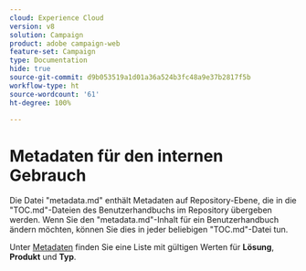 ```yaml
---
cloud: Experience Cloud
version: v8
solution: Campaign
product: adobe campaign-web
feature-set: Campaign
type: Documentation
hide: true
source-git-commit: d9b053519a1d01a36a524b3fc48a9e37b2817f5b
workflow-type: ht
source-wordcount: '61'
ht-degree: 100%

---
```



# Metadaten für den internen Gebrauch

Die Datei &quot;metadata.md&quot; enthält Metadaten auf Repository-Ebene, die in die &quot;TOC.md&quot;-Dateien des Benutzerhandbuchs im Repository übergeben werden. Wenn Sie den &quot;metadata.md&quot;-Inhalt für ein Benutzerhandbuch ändern möchten, können Sie dies in jeder beliebigen &quot;TOC.md&quot;-Datei tun.

Unter [Metadaten](https://experienceleague.adobe.com/docs/authoring-guide-exl/using/editing/user-guide-setup/metadata.html?lang=de) finden Sie eine Liste mit gültigen Werten für **Lösung**, **Produkt** und **Typ**.
